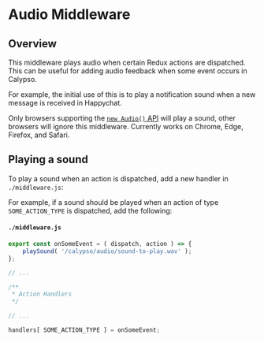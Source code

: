 # Audio Middleware

## Overview

This middleware plays audio when certain Redux actions are dispatched. This can be useful for adding
audio feedback when some event occurs in Calypso.

For example, the initial use of this is to play a notification sound when a new message is received in Happychat.

Only browsers supporting the [`new Audio()` API](https://developer.mozilla.org/en/docs/Web/API/HTMLAudioElement)
will play a sound, other browsers will ignore this middleware. Currently works on Chrome, Edge,
Firefox, and Safari.

## Playing a sound

To play a sound when an action is dispatched, add a new handler in `./middleware.js`:

For example, if a sound should be played when an action of type `SOME_ACTION_TYPE` is dispatched, add the
following:

#### `./middleware.js`

```js
export const onSomeEvent = ( dispatch, action ) => {
	playSound( '/calypso/audio/sound-to-play.wav' );
};

// ...

/**
 * Action Handlers
 */

// ...

handlers[ SOME_ACTION_TYPE ] = onSomeEvent;
```
